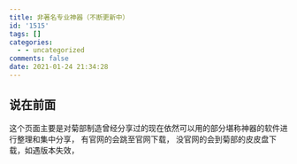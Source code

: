 ```yaml
---
title: 非著名专业神器（不断更新中）
id: '1515'
tags: []
categories:
  - - uncategorized
comments: false
date: 2021-01-24 21:34:28
---
```


## 说在前面

这个页面主要是对菊部制造曾经分享过的现在依然可以用的部分堪称神器的软件进行整理和集中分享， 有官网的会跳至官网下载， 没官网的会到菊部的皮皮盘下载，如遇版本失效，